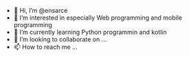- 👋 Hi, I’m @ensarce
- 👀 I’m interested in especially Web programming and mobile programming 
- 🌱 I’m currently learning Python programmin and kotlin
- 💞️ I’m looking to collaborate on ...
- 📫 How to reach me ...

<!---
ensarce/ensarce is a ✨ special ✨ repository because its `README.md` (this file) appears on your GitHub profile.
You can click the Preview link to take a look at your changes.
--->
